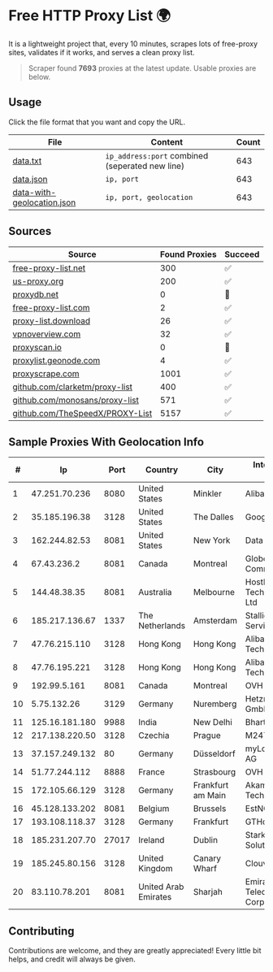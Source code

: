 
# Free HTTP Proxy List 🌍

It is a lightweight project that, every 10 minutes, scrapes lots of free-proxy sites, validates if it works, and serves a clean proxy list.


> Scraper found **7693** proxies at the latest update. Usable proxies are below.

## Usage

Click the file format that you want and copy the URL.


|File|Content|Count|
|----|-------|-----|
|[data.txt](https://raw.githubusercontent.com/themiralay/Proxy-List-World/master/data.txt)|`ip_address:port` combined (seperated new line)|643|
|[data.json](https://raw.githubusercontent.com/themiralay/Proxy-List-World/master/data.json)|`ip, port`|643|
|[data-with-geolocation.json](https://raw.githubusercontent.com/themiralay/Proxy-List-World/master/data-with-geolocation.json)|`ip, port, geolocation`|643|

## Sources

|Source|Found Proxies|Succeed|
|------|-------------|-------|
|[free-proxy-list.net](https://free-proxy-list.net)|300|✅|
|[us-proxy.org](https://www.us-proxy.org)|200|✅|
|[proxydb.net](http://proxydb.net)|0|🚫|
|[free-proxy-list.com](https://free-proxy-list.com/?page=&port=&type%5B%5D=http&type%5B%5D=https&up_time=0&search=Search)|2|✅|
|[proxy-list.download](https://www.proxy-list.download/HTTP)|26|✅|
|[vpnoverview.com](https://vpnoverview.com/privacy/anonymous-browsing/free-proxy-servers)|32|✅|
|[proxyscan.io](https://www.proxyscan.io)|0|🚫|
|[proxylist.geonode.com](https://proxylist.geonode.com/api/proxy-list?limit=300&page=1&sort_by=lastChecked&sort_type=desc&protocols=http,https)|4|✅|
|[proxyscrape.com](https://api.proxyscrape.com/v2/?request=displayproxies&protocol=http&timeout=10000&country=all&ssl=all&anonymity=all)|1001|✅|
|[github.com/clarketm/proxy-list](https://raw.githubusercontent.com/clarketm/proxy-list/master/proxy-list-raw.txt)|400|✅|
|[github.com/monosans/proxy-list](https://raw.githubusercontent.com/monosans/proxy-list/main/proxies/http.txt)|571|✅|
|[github.com/TheSpeedX/PROXY-List](https://raw.githubusercontent.com/TheSpeedX/PROXY-List/master/http.txt)|5157|✅|


## Sample Proxies With Geolocation Info

|#|Ip|Port|Country|City|Internet Service Provider|
|-|--|----|-------|----|-------------------------|
|1|47.251.70.236|8080|United States|Minkler|Alibaba.com LLC|
|2|35.185.196.38|3128|United States|The Dalles|Google LLC|
|3|162.244.82.53|8081|United States|New York|Data Room, Inc|
|4|67.43.236.2|8081|Canada|Montreal|GloboTech Communications|
|5|144.48.38.35|8081|Australia|Melbourne|HostRoyale Technologies Pvt Ltd|
|6|185.217.136.67|1337|The Netherlands|Amsterdam|Stallion Network Services Limited|
|7|47.76.215.110|3128|Hong Kong|Hong Kong|Alibaba (US) Technology Co., Ltd.|
|8|47.76.195.221|3128|Hong Kong|Hong Kong|Alibaba (US) Technology Co., Ltd.|
|9|192.99.5.161|8081|Canada|Montreal|OVH SAS|
|10|5.75.132.26|3129|Germany|Nuremberg|Hetzner Online GmbH|
|11|125.16.181.180|9988|India|New Delhi|Bharti Airtel|
|12|217.138.220.50|3128|Czechia|Prague|M247 Europe SRL|
|13|37.157.249.132|80|Germany|Düsseldorf|myLoc managed IT AG|
|14|51.77.244.112|8888|France|Strasbourg|OVH SAS|
|15|172.105.66.129|3128|Germany|Frankfurt am Main|Akamai Technologies|
|16|45.128.133.202|8081|Belgium|Brussels|EstNOC OY|
|17|193.108.118.37|3128|Germany|Frankfurt|GTHost|
|18|185.231.207.70|27017|Ireland|Dublin|Stark Industries Solutions LTD|
|19|185.245.80.156|3128|United Kingdom|Canary Wharf|Clouvider Limited|
|20|83.110.78.201|8081|United Arab Emirates|Sharjah|Emirates Telecommunications Corporation|



## Contributing

Contributions are welcome, and they are greatly appreciated! Every
little bit helps, and credit will always be given.

